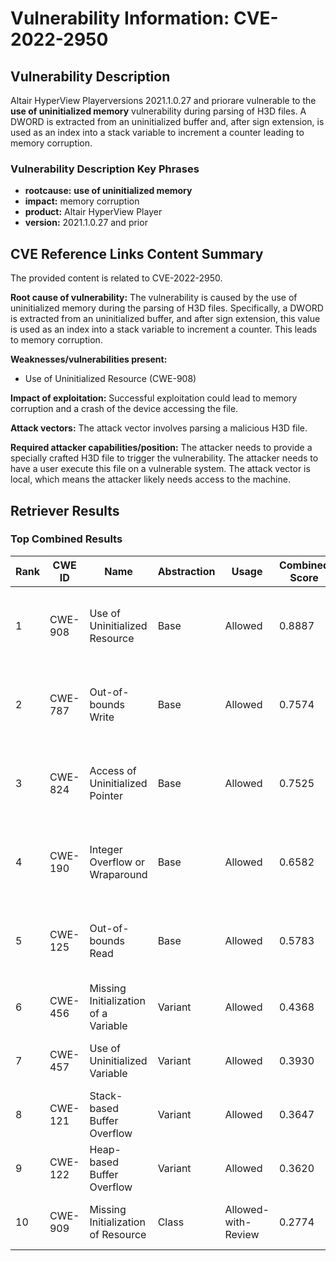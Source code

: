 # Vulnerability Information: CVE-2022-2950

## Vulnerability Description
Altair HyperView Playerversions 2021.1.0.27 and priorare vulnerable to the **use of uninitialized memory** vulnerability during parsing of H3D files. A DWORD is extracted from an uninitialized buffer and, after sign extension, is used as an index into a stack variable to increment a counter leading to memory corruption.

### Vulnerability Description Key Phrases
- **rootcause:** **use of uninitialized memory**
- **impact:** memory corruption
- **product:** Altair HyperView Player
- **version:** 2021.1.0.27 and prior

## CVE Reference Links Content Summary
The provided content is related to CVE-2022-2950.

**Root cause of vulnerability:** The vulnerability is caused by the use of uninitialized memory during the parsing of H3D files. Specifically, a DWORD is extracted from an uninitialized buffer, and after sign extension, this value is used as an index into a stack variable to increment a counter. This leads to memory corruption.

**Weaknesses/vulnerabilities present:**
  - Use of Uninitialized Resource (CWE-908)

**Impact of exploitation:** Successful exploitation could lead to memory corruption and a crash of the device accessing the file.

**Attack vectors:** The attack vector involves parsing a malicious H3D file.

**Required attacker capabilities/position:** The attacker needs to provide a specially crafted H3D file to trigger the vulnerability. The attacker needs to have a user execute this file on a vulnerable system. The attack vector is local, which means the attacker likely needs access to the machine.

## Retriever Results

### Top Combined Results

| Rank | CWE ID | Name | Abstraction | Usage | Combined Score | Retrievers | Individual Scores |
|------|--------|------|-------------|-------|---------------|------------|-------------------|
| 1 | CWE-908 | Use of Uninitialized Resource | Base | Allowed | 0.8887 | dense, sparse, graph | dense: 0.566, sparse: 0.433, graph: 1.000 |
| 2 | CWE-787 | Out-of-bounds Write | Base | Allowed | 0.7574 | dense, sparse, graph | dense: 0.524, sparse: 0.241, graph: 1.000 |
| 3 | CWE-824 | Access of Uninitialized Pointer | Base | Allowed | 0.7525 | dense, sparse, graph | dense: 0.505, sparse: 0.249, graph: 1.000 |
| 4 | CWE-190 | Integer Overflow or Wraparound | Base | Allowed | 0.6582 | dense, sparse, graph | dense: 0.524, sparse: 0.233, graph: 0.735 |
| 5 | CWE-125 | Out-of-bounds Read | Base | Allowed | 0.5783 | dense, sparse, graph | dense: 0.495, sparse: 0.232, graph: 0.553 |
| 6 | CWE-456 | Missing Initialization of a Variable | Variant | Allowed | 0.4368 | sparse, graph | sparse: 0.229, graph: 0.957 |
| 7 | CWE-457 | Use of Uninitialized Variable | Variant | Allowed | 0.3930 | dense, sparse | dense: 0.516, sparse: 0.293 |
| 8 | CWE-121 | Stack-based Buffer Overflow | Variant | Allowed | 0.3647 | dense, sparse | dense: 0.529, sparse: 0.228 |
| 9 | CWE-122 | Heap-based Buffer Overflow | Variant | Allowed | 0.3620 | dense, sparse | dense: 0.522, sparse: 0.229 |
| 10 | CWE-909 | Missing Initialization of Resource | Class | Allowed-with-Review | 0.2774 | sparse, graph | sparse: 0.256, graph: 0.911 |


